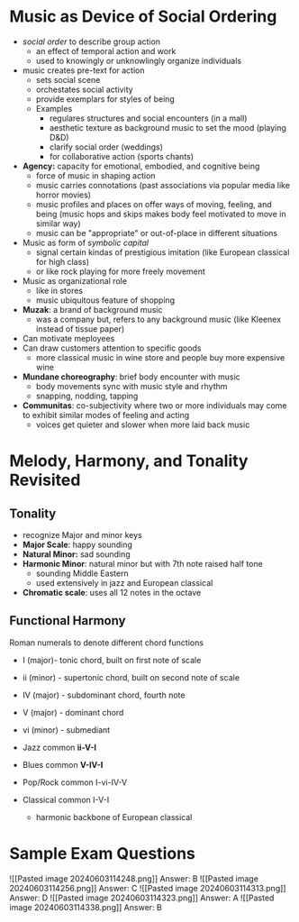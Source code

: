 # Music as Device of Social Ordering
- *social order* to describe group action
	- an effect of temporal action and work
	- used to knowingly or unknowlingly organize individuals
- music creates pre-text for action
	- sets social scene
	- orchestates social activity
	- provide exemplars for styles of being
	- Examples
		- regulares structures and social encounters (in a mall)
		- aesthetic texture as background music to set the mood (playing D&D)
		- clarify social order (weddings)
		- for collaborative action (sports chants)
- **Agency:** capacity for emotional, embodied, and cognitive being
	- force of music in shaping action
	- music carries connotations (past associations via popular media like horror movies)
	- music profiles and places on offer ways of moving, feeling, and being (music hops and skips makes body feel motivated to move in similar way)
	- music can be "appropriate" or out-of-place in different situations
- Music as form of *symbolic capital*
	- signal certain kindas of prestigious imitation (like European classical for high class)
	- or like rock playing for more freely movement
- Music as organizational role
	- like in stores
	- music ubiquitous feature of shopping
- **Muzak**: a brand of background music
	- was a company but, refers to any background music (like Kleenex instead of tissue paper)
- Can motivate meployees
- Can draw customers attention to specific goods
	- more classical music in wine store and people buy more expensive wine
- **Mundane choreography**: brief body encounter with music
	- body movements sync with music style and rhythm
	- snapping, nodding, tapping 
- **Communitas**: co-subjectivity where two or more individuals may come to exhibit similar modes of feeling and acting
	- voices get quieter and slower when more laid back music
# Melody, Harmony, and Tonality Revisited
## Tonality
- recognize Major and minor keys
- **Major Scale**: happy sounding
- **Natural Minor:** sad sounding
- **Harmonic Minor**: natural minor but with 7th note raised half tone
	- sounding Middle Eastern
	- used extensively in jazz and European classical
- **Chromatic scale**: uses all 12 notes in the octave
## Functional Harmony
Roman numerals to denote different chord functions
- I (major)- tonic chord, built on first note of scale
- ii (minor) - supertonic chord, built on second note of scale
- IV (major) - subdominant chord, fourth note
- V (major) - dominant chord
- vi (minor) - submediant

- Jazz common **ii-V-I**
- Blues common **V-IV-I**
- Pop/Rock common I-vi-IV-V
- Classical common I-V-I
	- harmonic backbone of European classical

# Sample Exam Questions
![[Pasted image 20240603114248.png]]
Answer: B
![[Pasted image 20240603114256.png]]
Answer: C
![[Pasted image 20240603114313.png]]
Answer: D
![[Pasted image 20240603114323.png]]
Answer: A
![[Pasted image 20240603114338.png]]
Answer: B